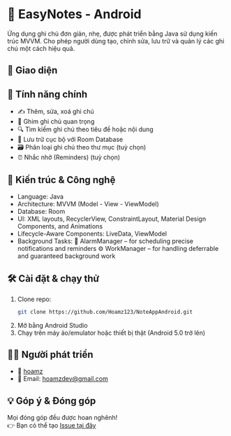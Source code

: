 # 📝 EasyNotes - Android

Ứng dụng ghi chú đơn giản, nhẹ, được phát triển bằng Java sử dụng kiến trúc MVVM. 
Cho phép người dùng tạo, chỉnh sửa, lưu trữ và quản lý các ghi chú một cách hiệu quả.

## 📱 Giao diện

## 🚀 Tính năng chính
- ✍️ Thêm, sửa, xoá ghi chú
- 📌 Ghim ghi chú quan trọng
- 🔍 Tìm kiếm ghi chú theo tiêu đề hoặc nội dung
- 📁 Lưu trữ cục bộ với Room Database
- 🗃️ Phân loại ghi chú theo thư mục (tuỳ chọn)
- ⏰ Nhắc nhở (Reminders) (tuỳ chọn)

## 🧱 Kiến trúc & Công nghệ
- Language: Java
- Architecture: MVVM (Model - View - ViewModel)
- Database: Room
- UI: XML layouts, RecyclerView, ConstraintLayout, Material Design Components, and Animations
- Lifecycle-Aware Components: LiveData, ViewModel
- Background Tasks:
🔔 AlarmManager – for scheduling precise notifications and reminders
⚙️ WorkManager – for handling deferrable and guaranteed background work

## 🛠️ Cài đặt & chạy thử
1. Clone repo:
    ```bash
    git clone https://github.com/Hoamz123/NoteAppAndroid.git
    ```
2. Mở bằng Android Studio
3. Chạy trên máy ảo/emulator hoặc thiết bị thật (Android 5.0 trở lên)

## 🧑‍💻 Người phát triển
- 👤 [hoamz](https://github.com/Hoamz123)
- 📧 Email: hoamzdev@gmail.com

## 💡 Góp ý & Đóng góp
Mọi đóng góp đều được hoan nghênh!  
👉 Bạn có thể tạo [Issue tại đây](https://github.com/Hoamz123/NoteAppAndroid/issues)
